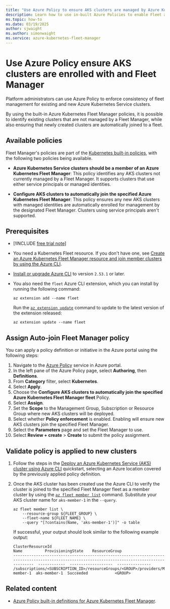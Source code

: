 ```yaml
---
title: "Use Azure Policy to ensure AKS clusters are managed by Azure Kubernetes Fleet Manager"
description: Learn how to use in-built Azure Policies to enable Fleet auto-join for new AKS clusters.
ms.topic: how-to
ms.date: 03/19/2025
author: sjwaight
ms.author: simonwaight
ms.service: azure-kubernetes-fleet-manager
---
```


# Use Azure Policy ensure AKS clusters are enrolled with and Fleet Manager

Platform administrators can use Azure Policy to enforce consistency of fleet management for existing and new Azure Kubernetes Service clusters.

By using the built-in Azure Kubernetes Fleet Manager policies, it is possible to identify existing clusters that are not managed by a Fleet Manager, while also ensuring that newly created clusters are automatically joined to a fleet.

## Available policies

Fleet Manager's policies are part of the [Kubernetes built-in policies][kubernetes-builtin-policies], with the following two policies being available.

* **Azure Kubernetes Service clusters should be a member of an Azure Kubernetes Fleet Manager**: This policy identifies any AKS clusters not currently managed by a Fleet Manager. It supports clusters that use either service principals or managed identities. 

* **Configure AKS clusters to automatically join the specified Azure Kubernetes Fleet Manager**: This policy ensures any new AKS clusters with managed identities are automatically enrolled for management by the designated Fleet Manager. Clusters using service principals aren't supported.

## Prerequisites

* [!INCLUDE [free trial note](~/reusable-content/ce-skilling/azure/includes/quickstarts-free-trial-note.md)]
* You need a Kubernetes Fleet resource. If you don't have one, see [Create an Azure Kubernetes Fleet Manager resource and join member clusters by using the Azure CLI](quickstart-create-fleet-and-members.md).
* [Install or upgrade Azure CLI][azure-cli-install] to version `2.53.1` or later.
* You also need the `fleet` Azure CLI extension, which you can install by running the following command:

  ```azurecli-interactive
  az extension add --name fleet
  ```

  Run the [`az extension update`][az-extension-update] command to update to the latest version of the extension released:

  ```azurecli-interactive
  az extension update --name fleet
  ```

## Assign Auto-join Fleet Manager policy

You can apply a policy definition or initiative in the Azure portal using the following steps:

1. Navigate to the [Azure Policy](https://portal.azure.com/#view/Microsoft_Azure_Policy/PolicyMenuBlade/~/Overview) service in Azure portal.
1. In the left pane of the Azure Policy page, select **Authoring**, then **Definitions**.
1. From **Category** filter, select **Kubernetes**.
1. Select **Apply**.
1. Choose the **Configure AKS clusters to automatically join the specified Azure Kubernetes Fleet Manager fleet** Policy.
1. Select **Assign**.
1. Set the **Scope** to the Management Group, Subscription or Resource Group where new AKS clusters will be deployed.
1. Select whether **Policy enforcement** is enabled. Enabling will ensure new AKS clusters join the specified Fleet Manager.
1. Select the **Parameters** page and set the Fleet Manager to use. 
1. Select **Review + create** > **Create** to submit the policy assignment.

## Validate policy is applied to new clusters

1. Follow the steps in the [Deploy an Azure Kubernetes Service (AKS) cluster using Azure CLI][aks-quickstart-cli] quickstart, selecting an Azure location covered by the previously applied policy definition.

1. Once the AKS cluster has been created use the Azure CLI to verify the cluster is joined to the specified Fleet Manager fleet as a member cluster by using the [`az fleet member list`][az-fleet-member-list] command. Substitute your AKS cluster name for `aks-member-1` in the `--query`.

    ```azurecli-interactive
    az fleet member list \
        --resource-group ${FLEET_GROUP} \
        --fleet-name ${FLEET_NAME} \
        --query "[?contains(Name, 'aks-member-1')]" -o table
    ```

    If successful, your output should look similar to the following example output:

    ```output
    ClusterResourceId                                                                                                                                Name          ProvisioningState    ResourceGroup
    -----------------------------------------------------------------------------------------------------------------------------------------------  ------------  -------------------  ---------------
    /subscriptions/<SUBSCRIPTION_ID>/resourceGroups/<GROUP>/providers/Microsoft.ContainerService/managedClusters/aks-member-1  aks-member-1  Succeeded            <GROUP>
    ```


## Related content

* [Azure Policy built-in definitions for Azure Kubernetes Fleet Manager](./policy-reference.md).

<!-- LINKS -->
[aks-quickstart-cli]: /azure/aks/learn/quick-kubernetes-deploy-cli
[azure-cli-install]: /cli/azure/install-azure-cli
[az-extension-update]: /cli/azure/extension#az-extension-update
[az-fleet-member-list]: /cli/azure/fleet/member#az-fleet-member-list
[kubernetes-builtin-policies]: /azure/governance/policy/concepts/built-in-policies#kubernetes